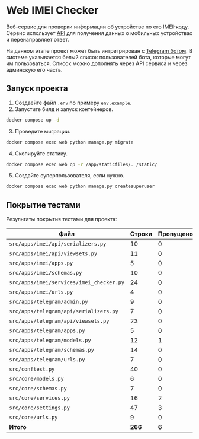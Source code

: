 # Web IMEI Checker
Веб-сервис для проверки информации об устройстве по его IMEI-коду. Сервис использует [API](https://imeicheck.net/promo-api) для получения данных о мобильных устройствах и перенаправляет ответ.

На данном этапе проект может быть интрегрирован с [Telegram ботом](https://github.com/platsajacki/tg_imei_checker). В системе указывается белый список пользователей бота, которые могут им пользоваться.
Список можно дополнять через API сервиса и через админскую его часть.

## Запуск проекта
1. Создаейте файл `.env` по примеру `env.example`.
2. Запустите билд и запуск контейнеров.
```bash
docker compose up -d
```
3. Проведите миграции.
```bash
docker compose exec web python manage.py migrate
```
4. Скопируйте статику.
```bash
docker compose exec web cp -r /app/staticfiles/. /static/
```
5. Создайте суперпользователя, если нужно.
```bash
docker compose exec web python manage.py createsuperuser
```

## Покрытие тестами

Результаты покрытия тестами для проекта:

| Файл                                      | Строки | Пропущено | Покрытие |
|-------------------------------------------|--------|-----------|----------|
| `src/apps/imei/api/serializers.py`        | 10     | 0         | 100%     |
| `src/apps/imei/api/viewsets.py`           | 11     | 0         | 100%     |
| `src/apps/imei/apps.py`                   | 5      | 0         | 100%     |
| `src/apps/imei/schemas.py`                | 10     | 0         | 100%     |
| `src/apps/imei/services/imei_checker.py`  | 24     | 0         | 100%     |
| `src/apps/imei/urls.py`                   | 4      | 0         | 100%     |
| `src/apps/telegram/admin.py`              | 9      | 0         | 100%     |
| `src/apps/telegram/api/serializers.py`    | 7      | 0         | 100%     |
| `src/apps/telegram/api/viewsets.py`       | 23     | 0         | 100%     |
| `src/apps/telegram/apps.py`               | 5      | 0         | 100%     |
| `src/apps/telegram/models.py`             | 12     | 1         | 92%      |
| `src/apps/telegram/schemas.py`            | 14     | 0         | 100%     |
| `src/apps/telegram/urls.py`               | 7      | 0         | 100%     |
| `src/conftest.py`                         | 40     | 0         | 100%     |
| `src/core/models.py`                      | 6      | 0         | 100%     |
| `src/core/schemas.py`                     | 7      | 0         | 100%     |
| `src/core/services.py`                    | 16     | 2         | 88%      |
| `src/core/settings.py`                    | 47     | 3         | 94%      |
| `src/core/urls.py`                        | 9      | 0         | 100%     |
| **Итого**                                 | **266**| **6**     | **98%**  |
